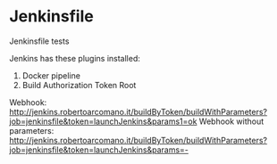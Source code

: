 # Jenkinsfile
Jenkinsfile tests

Jenkins has these plugins installed:
1. Docker pipeline
2. Build Authorization Token Root

Webhook: http://jenkins.robertoarcomano.it/buildByToken/buildWithParameters?job=jenkinsfile&token=launchJenkins&params1=ok
Webhook without parameters: http://jenkins.robertoarcomano.it/buildByToken/buildWithParameters?job=jenkinsfile&token=launchJenkins&params=-

